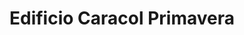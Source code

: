 ---
title: "Edificio Caracol Primavera"
url: /chillan/edificio-caracol-primavera/
shop: centro comercial
---